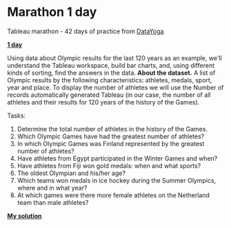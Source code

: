# Marathon 1 day

Tableau marathon - 42 days of practice from [DataYoga](https://tableau.pro/bookofmarathon42)

[**1 day**](https://tableau.pro/m01)

Using data about Olympic results for the last 120 years as an example, we'll understand the Tableau workspace, build bar charts, and, using different kinds of sorting, find the answers in the data.
**About the dataset.**
A list of Olympic results by the following characteristics: athletes, medals, sport, year and place. To display the number of athletes we will use the Number of records automatically generated Tableau (in our case, the number of all athletes and their results for 120 years of the history of the Games).

Tasks:
1. Determine the total number of athletes in the history of the Games.
2. Which Olympic Games have had the greatest number of athletes?
3. In which Olympic Games was Finland represented by the greatest number of athletes?
4. Have athletes from Egypt participated in the Winter Games and when?
5. Have athletes from Fiji won gold medals: when and what sports?
6. The oldest Olympian and his/her age?
7. Which teams won medals in ice hockey during the Summer Olympics, where and in what year?
8. At which games were there more female athletes on the Netherland team than male athletes?

**[My solution](https://public.tableau.com/app/profile/resong/viz/01_16872503099680/TableauMarathon-DataYoga-Day1)**

